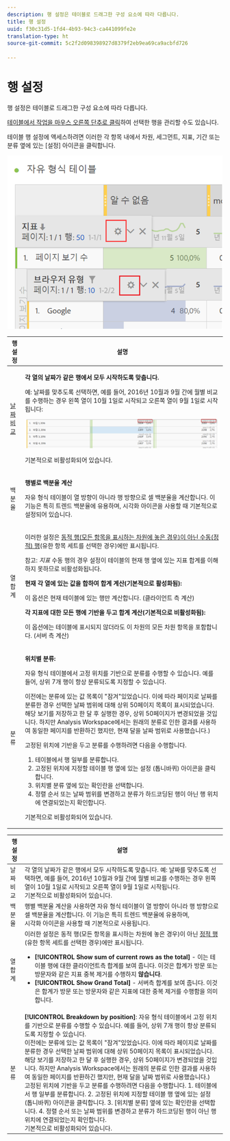 ```yaml
---
description: 행 설정은 테이블로 드래그한 구성 요소에 따라 다릅니다.
title: 행 설정
uuid: f30c31d5-1fd4-4b93-94c3-ca441099fe2e
translation-type: ht
source-git-commit: 5c2f2d098398927d8379f2eb9ea69ca9acbfd726

---
```



# 행 설정

행 설정은 테이블로 드래그한 구성 요소에 따라 다릅니다.

[테이블에서 작업을 마우스 오른쪽 단추로 클릭](/help/analyze/analysis-workspace/visualizations/freeform-table.md)하여 선택한 행을 관리할 수도 있습니다.

테이블 행 설정에 액세스하려면 이러한 각 항목 내에서 차원, 세그먼트, 지표, 기간 또는 분류 옆에 있는 [설정] 아이콘을 클릭합니다.

![](assets/row-settings.png)

<table id="table_7ACE6413DB1F40349ED2860020F92E55"> 
 <thead> 
  <tr> 
   <th colname="col1" class="entry"> 행 설정 </th> 
   <th colname="col2" class="entry"> 설명 </th> 
  </tr>
 </thead>
 <tbody> 
  <tr> 
   <td colname="col1"> <p><a href="/help/analyze/analysis-workspace/components/calendar-date-ranges/time-comparison.md"  > 날짜 비교</a> </p> </td> 
   <td colname="col2"> <p><b>각 열의 날짜가 같은 행에서 모두 시작하도록 맞춥니다. </b> </p> <p>예: 날짜를 맞추도록 선택하면, 예를 들어, 2016년 10월과 9월 간에 월별 비교를 수행하는 경우 왼쪽 열이 10월 1일로 시작되고 오른쪽 열이 9월 1일로 시작됩니다: </p> <p><img placement="break"  src="assets/add-time-period-column3.png" width="500px" id="image_99398B13FEDA4715B8B818DF6093CA37" /> </p> <p>기본적으로 비활성화되어 있습니다. </p> </td> 
  </tr> 
  <tr> 
   <td colname="col1"> <p>백분율 </p> </td> 
   <td colname="col2"> <p><b>행별로 백분율 계산</b> </p> <p>자유 형식 테이블이 열 방향이 아니라 행 방향으로 셀 백분율을 계산합니다. 이 기능은 특히 트렌드 백분율에 유용하며, <span class="uicontrol">시각화</span> 아이콘을 사용할 때 기본적으로 설정되어 있습니다. </p> </td> 
  </tr> 
  <tr> 
   <td colname="col1"> <p>열 합계 </p> </td> 
   <td colname="col2"> <p>이러한 설정은 <a href="/help/analyze/analysis-workspace/build-workspace-project/column-row-settings/manual-vs-dynamic-rows.md"  >동적 행(모든 항목을 표시하는 차원에 놓은 경우)이 아닌 수동(정적) 행</a>(유한 항목 세트를 선택한 경우)에만 표시됩니다. <p>참고: <i>지표</i> 수동 행의 경우 설정이 테이블의 현재 행 옆에 있는 지표 합계를 이해하지 못하므로 비활성화됩니다. </p> </p> <p><b>현재 각 열에 있는 값을 합하여 합계 계산(기본적으로 활성화됨):</b> </p> <p>이 옵션은 현재 테이블에 있는 행만 계산합니다. (클라이언트 측 계산) </p> <p><b>각 지표에 대한 모든 행에 기반을 두고 합계 계산(기본적으로 비활성화됨):</b> </p> <p>이 옵션에는 테이블에 표시되지 않더라도 이 차원의 모든 차원 항목을 포함합니다. (서버 측 계산) </p> </td> 
  </tr> 
  <tr> 
   <td colname="col1"> <p>분류 </p> </td> 
   <td colname="col2"> <p><b>위치별 분류:</b> </p> <p>자유 형식 테이블에서 고정 위치를 기반으로 분류를 수행할 수 있습니다. 예를 들어, 상위 7개 행이 항상 분류되도록 지정할 수 있습니다. </p> <p>이전에는 분류에 있는 값 목록이 "잠겨"있었습니다. 이에 따라 <span class="term">페이지</span>로 <span class="term">날짜</span>를 분류한 경우 선택한 날짜 범위에 대해 상위 50페이지 목록이 표시되었습니다. 해당 보기를 저장하고 한 달 후 실행한 경우, 상위 50페이지가 변경되었을 것입니다. 하지만 Analysis Workspace에서는 원래의 분류로 인한 결과를 사용하여 동일한 페이지를 반환하긴 했지만, 현재 달을 날짜 범위로 사용했습니다.) </p> <p>고정된 위치에 기반을 두고 분류를 수행하려면 다음을 수행합니다. </p> 
    <ol id="ol_A396A11566AA4F52BC3ABBC373CEF477"> 
     <li id="li_BDAB1E9A48D44944A4F7C31F1182B923">테이블에서 행 일부를 분류합니다. </li> 
     <li id="li_C5610437D3714CCEB9F3C771864B4336">고정된 위치에 지정할 테이블 행 옆에 있는 설정 (톱니바퀴) 아이콘을 클릭합니다. </li> 
     <li id="li_675E429DC3B94201978166F9408D30B1"><span class="uicontrol">위치별 분류</span> 옆에 있는 확인란을 선택합니다. </li> 
     <li id="li_E8A417D0D6D1438CAE825843BA0A7060">정렬 순서 또는 날짜 범위를 변경하고 분류가 하드코딩된 행이 아닌 행 위치에 연결되었는지 확인합니다. </li> 
    </ol> <p>기본적으로 비활성화되어 있습니다. </p> </td> 
  </tr> 
 </tbody> 
</table>

| 행 설정 | 설명 |
|--- |--- |
| 날짜 비교 | 각 열의 날짜가 같은 행에서 모두 시작하도록 맞춥니다.   예: 날짜를 맞추도록 선택하면, 예를 들어, 2016년 10월과 9월 간에 월별 비교를 수행하는 경우 왼쪽 열이 10월 1일로 시작되고 오른쪽 열이 9월 1일로 시작됩니다.<br>기본적으로 비활성화되어 있습니다. |
| 백분율 | 행별 백분율 계산을 사용하면 자유 형식 테이블이 열 방향이 아니라 행 방향으로 셀 백분율을 계산합니다. 이 기능은 특히 트렌드 백분율에 유용하며, <br>시각화 아이콘을 사용할 때 기본적으로 사용됩니다. |
| 열 합계 | 이러한 설정은 동적 행(모든 항목을 표시하는 차원에 놓은 경우)이 아닌 [정적 행](https://docs.adobe.com/content/help/ko-KR/analytics/analyze/analysis-workspace/build-workspace-project/column-row-settings/manual-vs-dynamic-rows.html)(유한 항목 세트를 선택한 경우)에만 표시됩니다.<ul><li>**[!UICONTROL Show sum of current rows as the total]** - 이는 테이블 행에 대한 클라이언트측 합계를 보여 줍니다. 이것은 합계가 방문 또는 방문자와 같은 지표 중복 제거를 수행하지 **않습니다**.</li><li>**[!UICONTROL Show Grand Total]** - 서버측 합계를 보여 줍니다. 이것은 합계가 방문 또는 방문자와 같은 지표에 대한 중복 제거를 수행함을 의미합니다.</li></ul> |
| 분류 | **[!UICONTROL Breakdown by position]**:  자유 형식 테이블에서 고정 위치를 기반으로 분류를 수행할 수 있습니다. 예를 들어, 상위 7개 행이 항상 분류되도록 지정할 수 있습니다.<br>이전에는 분류에 있는 값 목록이 &quot;잠겨&quot;있었습니다. 이에 따라 페이지로 날짜를 분류한 경우 선택한 날짜 범위에 대해 상위 50페이지 목록이 표시되었습니다. 해당 보기를 저장하고 한 달 후 실행한 경우, 상위 50페이지가 변경되었을 것입니다. 하지만 Analysis Workspace에서는 원래의 분류로 인한 결과를 사용하여 동일한 페이지를 반환하긴 했지만, 현재 달을 날짜 범위로 사용했습니다.)<br>고정된 위치에 기반을 두고 분류를 수행하려면 다음을 수행합니다. 1. 테이블에서 행 일부를 분류합니다. 2. 고정된 위치에 지정할 테이블 행 옆에 있는 설정 (톱니바퀴) 아이콘을 클릭합니다. 3. [위치별 분류] 옆에 있는 확인란을 선택합니다. 4. 정렬 순서 또는 날짜 범위를 변경하고 분류가 하드코딩된 행이 아닌 행 위치에 연결되었는지 확인합니다.<br>기본적으로 비활성화되어 있습니다. |